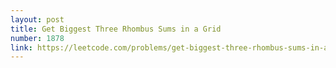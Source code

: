 ```yaml
---
layout: post
title: Get Biggest Three Rhombus Sums in a Grid
number: 1878
link: https://leetcode.com/problems/get-biggest-three-rhombus-sums-in-a-grid
---
```

